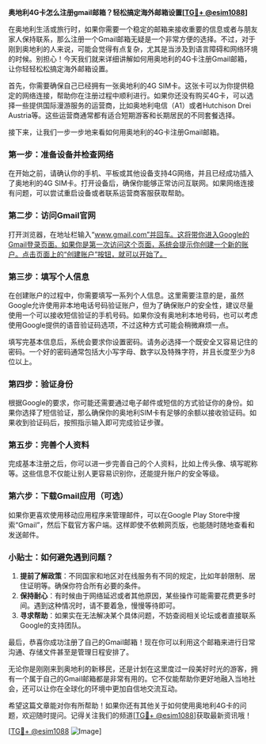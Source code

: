 **奥地利4G卡怎么注册gmail邮箱？轻松搞定海外邮箱设置[[TG💪+ @esim1088](https://t.me/s/esim1088)]**

在奥地利生活或旅行时，如果你需要一个稳定的邮箱来接收重要的信息或者与朋友家人保持联系，那么注册一个Gmail邮箱无疑是一个非常方便的选择。不过，对于刚到奥地利的人来说，可能会觉得有点复杂，尤其是当涉及到语言障碍和网络环境的时候。别担心！今天我们就来详细讲解如何用奥地利的4G卡注册Gmail邮箱，让你轻轻松松搞定海外邮箱设置。

首先，你需要确保自己已经拥有一张奥地利的4G SIM卡。这张卡可以为你提供稳定的网络连接，帮助你在注册过程中顺利进行。如果你还没有购买4G卡，可以选择一些提供国际漫游服务的运营商，比如奥地利电信（A1）或者Hutchison Drei Austria等。这些运营商通常都有适合短期游客和长期居民的不同套餐选择。

接下来，让我们一步一步地来看如何用奥地利的4G卡注册Gmail邮箱。

### 第一步：准备设备并检查网络

在开始之前，请确认你的手机、平板或其他设备支持4G网络，并且已经成功插入了奥地利的4G SIM卡。打开设备后，确保你能够正常访问互联网。如果网络连接有问题，可以尝试重启设备或者联系运营商客服获取帮助。

### 第二步：访问Gmail官网

打开浏览器，在地址栏输入“www.gmail.com”并回车。这将带你进入Google的Gmail登录页面。如果你是第一次访问这个页面，系统会提示你创建一个新的账户。点击页面上的“创建账户”按钮，就可以开始了。

### 第三步：填写个人信息

在创建账户的过程中，你需要填写一系列个人信息。这里需要注意的是，虽然Google允许使用非本地电话号码验证账户，但为了确保账户的安全性，建议尽量使用一个可以接收短信验证的手机号码。如果你没有奥地利本地号码，也可以考虑使用Google提供的语音验证码选项，不过这种方式可能会稍微麻烦一点。

填写完基本信息后，系统会要求你设置密码。请务必选择一个既安全又容易记住的密码。一个好的密码通常包括大小写字母、数字以及特殊字符，并且长度至少为8位以上。

### 第四步：验证身份

根据Google的要求，你可能还需要通过电子邮件或短信的方式验证你的身份。如果你选择了短信验证，那么确保你的奥地利SIM卡有足够的余额以接收验证码。如果收到验证码后，按照指示输入即可完成验证步骤。

### 第五步：完善个人资料

完成基本注册之后，你可以进一步完善自己的个人资料，比如上传头像、填写昵称等。这些信息不仅能让别人更容易识别你，还能提升账户的安全等级。

### 第六步：下载Gmail应用（可选）

如果你更喜欢使用移动应用程序来管理邮件，可以在Google Play Store中搜索“Gmail”，然后下载官方客户端。这样即使不依赖网页版，也能随时随地查看和发送邮件。

### 小贴士：如何避免遇到问题？

1. **提前了解政策**：不同国家和地区对在线服务有不同的规定，比如年龄限制、居住证明等。确保你符合所有必要的条件。
2. **保持耐心**：有时候由于网络延迟或者其他原因，某些操作可能需要花费更多时间。遇到这种情况时，请不要着急，慢慢等待即可。
3. **寻求帮助**：如果实在无法解决某个具体问题，不妨查阅相关论坛或者直接联系Google的支持团队。

最后，恭喜你成功注册了自己的Gmail邮箱！现在你可以利用这个邮箱来进行日常沟通、存储文件甚至是管理日程安排了。

无论你是刚刚来到奥地利的新移民，还是计划在这里度过一段美好时光的游客，拥有一个属于自己的Gmail邮箱都是非常有用的。它不仅能帮助你更好地融入当地社会，还可以让你在全球化的环境中更加自信地交流互动。

希望这篇文章能对你有所帮助！如果你还有其他关于如何使用奥地利4G卡的问题，欢迎随时提问。记得关注我们的频道[[TG💪+ @esim1088](https://t.me/s/esim1088)]获取最新资讯哦！

[[TG💪+ @esim1088](https://t.me/s/esim1088) ![Image](https://i.postimg.cc/4NQfJmqS/Snipaste-2025-05-13-00-14-12.png)]